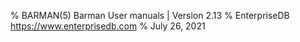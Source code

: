 % BARMAN(5) Barman User manuals | Version 2.13
% EnterpriseDB <https://www.enterprisedb.com>
% July 26, 2021
